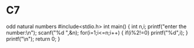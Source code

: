 # C7
odd natural numbers
#include<stdio.h>
int main()
{
	int n,i;
	printf("enter the number:\n");
	scanf("%d ",&n);
	for(i=1;i<=n;i++)
	{
		if(i%2!=0)
		printf("%d",i);
    }
     printf("\n");
     return 0;
 }
